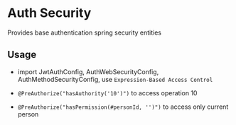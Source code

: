 # Auth Security
Provides base authentication spring security entities

## Usage
* import JwtAuthConfig, AuthWebSecurityConfig, AuthMethodSecurityConfig, use `Expression-Based Access Control` 

* `@PreAuthorize("hasAuthority('10')")` to access operation 10 

* `@PreAuthorize("hasPermission(#personId, '')")` to access only current person 